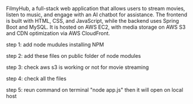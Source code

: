 
FilmyHub, a full-stack web application that allows users to stream movies, listen to music, and engage with an AI chatbot for assistance. The frontend is built with HTML, CSS, and JavaScript, while the backend uses Spring Boot and MySQL. It is hosted on AWS EC2, with media storage on AWS S3 and CDN optimization via AWS CloudFront.


step 1:
add node mudules installing NPM 

step 2:
add these files on public folder of node modules

step 3:
check aws s3  is working or not for movie streaming

step 4:
check all the files 

step 5:
reun command on terminal "node app.js" then it will open on local host

